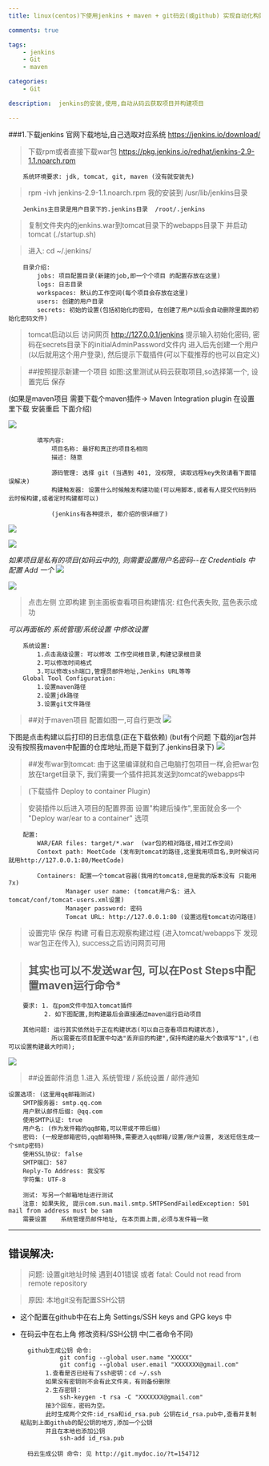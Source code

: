 ```yaml
---
title: linux(centos)下使用jenkins + maven + git码云(或github) 实现自动化构建项目

comments: true

tags: 
    - jenkins
    - Git
    - maven

categories: 
    - Git

description:  jenkins的安装,使用,自动从码云获取项目并构建项目

---
```


###1.下载jenkins  官网下载地址,自己选取对应系统 https://jenkins.io/download/

> 下载rpm或者直接下载war包 https://pkg.jenkins.io/redhat/jenkins-2.9-1.1.noarch.rpm

        系统环境要求: jdk, tomcat, git, maven (没有就安装先)

> rpm -ivh jenkins-2.9-1.1.noarch.rpm 我的安装到 /usr/lib/jenkins目录

        Jenkins主目录是用户目录下的.jenkins目录  /root/.jenkins
        


> 复制文件夹内的jenkins.war到tomcat目录下的webapps目录下 并启动tomcat (./startup.sh)

> 进入: cd ~/.jenkins/ 

        目录介绍:
            jobs: 项目配置目录(新建的job,即一个个项目 的配置存放在这里)
            logs: 日志目录
            workspaces: 默认的工作空间(每个项目会存放在这里)
            users: 创建的用户目录
            secrets: 初始的设置(包括初始化的密码, 在创建了用户以后会自动删除里面的初始化密码文件)


> tomcat启动以后 访问网页 http://127.0.0.1/jenkins 提示输入初始化密码, 密码在secrets目录下的initialAdminPassword文件内
> 进入后先创建一个用户(以后就用这个用户登录), 然后提示下载插件(可以下载推荐的也可以自定义)

> ##按照提示新建一个项目 如图:这里测试从码云获取项目,so选择第一个, 设置完后 保存

(如果是maven项目 需要下载个maven插件-> Maven Integration plugin 在设置里下载 安装重启 下面介绍)

![](20170504_jenkins/jenkins.png)


            填写内容:
                项目名称: 最好和真正的项目名相同
                描述: 随意
        
                源码管理: 选择 git (当遇到 401, 没权限, 读取远程key失败请看下面错误解决)
                构建触发器: 设置什么时候触发构建功能(可以用脚本,或者有人提交代码到码云时候构建,或者定时构建都可以)
                
                (jenkins有各种提示, 都介绍的很详细了)   
                 
                 
![](20170504_jenkins/jenkins_a.png)

![](20170504_jenkins/jenkins_b.png)

*如果项目是私有的项目(如码云中的), 则需要设置用户名密码--在 Credentials 中配置 Add 一个*
![](20170504_jenkins/jenkins_c.png)

![](20170504_jenkins/jenkins_maven.png)

> 点击左侧 立即构建
> 到主面板查看项目构建情况: 红色代表失败, 蓝色表示成功

*可以再面板的 系统管理/系统设置 中修改设置*


        系统设置:
            1.点击高级设置: 可以修改 工作空间根目录,构建记录根目录
            2.可以修改时间格式
            3.可以修改ssh端口,管理员邮件地址,Jenkins URL等等
        Global Tool Configuration:
            1.设置maven路径
            2.设置jdk路径
            3.设置git文件路径
            

> ##对于maven项目 配置如图一,可自行更改
![](20170504_jenkins/jenkins_maven2.png)


下图是点击构建以后打印的日志信息(正在下载依赖) (but有个问题 下载的jar包并没有按照我maven中配置的仓库地址,而是下载到了.jenkins目录下)
![](20170504_jenkins/jenkins_maven.png)



> ##发布war到tomcat: 由于这里编译就和自己电脑打包项目一样,会把war包放在target目录下, 我们需要一个插件把其发送到tomcat的webapps中

> (下载插件 Deploy to container Plugin)

>安装插件以后进入项目的配置界面 设置"构建后操作",里面就会多一个 "Deploy war/ear to a container" 选项


        配置:
            WAR/EAR files: target/*.war  (war包的相对路径,相对工作空间)
            Context path: MeetCode (发布到tomcat的路径,这里我用项目名,到时候访问就用http://127.0.0.1:80/MeetCode)
            
            Containers: 配置一个tomcat容器(我用的tomcat8,但是我的版本没有 只能用7x)
                    Manager user name: (tomcat用户名: 进入tomcat/conf/tomcat-users.xml设置)
                    Manager password: 密码
                    Tomcat URL: http://127.0.0.1:80 (设置远程tomcat访问路径)
                    
                

>设置完毕 保存 构建 可看日志观察构建过程 (进入tomcat/webapps下 发现war包正在传入), success之后访问网页可用

> ## 其实也可以不发送war包, 可以在Post Steps中配置maven运行命令*

        要求: 1. 在pom文件中加入tomcat插件
              2. 如下图配置,则构建最后会直接通过maven运行启动项目
              
        其他问题: 运行其实依然处于正在构建状态(可以自己查看项目构建状态),
                所以需要在项目配置中勾选"丢弃旧的构建",保持构建的最大个数填写"1",(也可以设置构建最大时间);

![](20170504_jenkins/blog_jenkins.png)



> ##设置邮件消息
    1.进入 系统管理 / 系统设置 / 邮件通知
    
    设置选项: (这里用qq邮箱测试)
        SMTP服务器: smtp.qq.com
        用户默认邮件后缀: @qq.com
        使用SMTP认证: true
 	    用户名: (作为发件箱的qq邮箱,可以带或不带后缀)
 	    密码: (一般是邮箱密码,qq邮箱特殊,需要进入qq邮箱/设置/账户设置, 发送短信生成一个smtp密码)
 	    使用SSL协议: false
 	    SMTP端口: 587
 	    Reply-To Address: 我没写
 	    字符集: UTF-8
 	    
 	    测试: 写另一个邮箱地址进行测试
        注意: 如果失败, 提示com.sun.mail.smtp.SMTPSendFailedException: 501 mail from address must be sam
        需要设置	系统管理员邮件地址, 在本页面上面,必须与发件箱一致
        
---

## 错误解决:
> 问题: 设置git地址时候 遇到401错误 或者 fatal: Could not read from remote repository

> 原因: 本地git没有配置SSH公钥 

* 这个配置在github中在右上角 Settings/SSH keys and GPG keys 中
* 在码云中在右上角 修改资料/SSH公钥 中(二者命令不同)



        github生成公钥 命令:
                 git config --global user.name "XXXXX"
                 git config --global user.email "XXXXXXX@gmail.com"
             1.查看是否已经有了ssh密钥：cd ~/.ssh
             如果没有密钥则不会有此文件夹，有则备份删除
             2.生存密钥：
                 ssh-keygen -t rsa -C "XXXXXXX@gmail.com"
             按3个回车，密码为空。
             此时生成两个文件:id_rsa和id_rsa.pub 公钥在id_rsa.pub中,查看并复制粘贴到上面github的配公钥的地方,添加一个公钥
             并且在本地也添加公钥
                 ssh-add id_rsa.pub
                 
        码云生成公钥 命令: 见 http://git.mydoc.io/?t=154712
    
